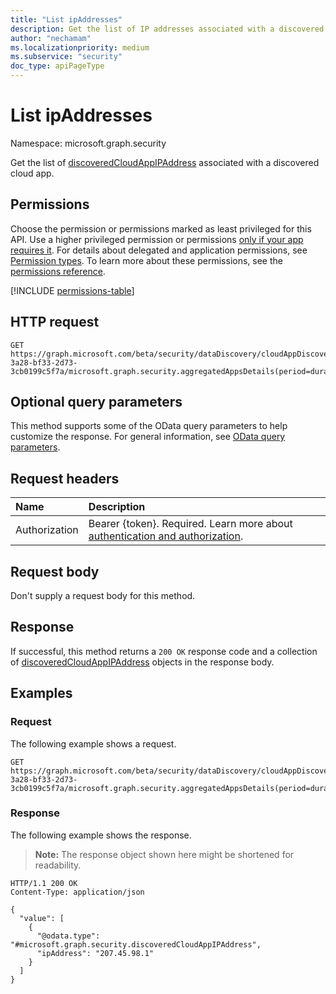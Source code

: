 ```yaml
---
title: "List ipAddresses"
description: Get the list of IP addresses associated with a discovered cloud app.
author: "nechamam"
ms.localizationpriority: medium
ms.subservice: "security"
doc_type: apiPageType
---
```


# List ipAddresses

Namespace: microsoft.graph.security

Get the list of [discoveredCloudAppIPAddress](../resources/security-discoveredcloudappipaddress.md)  associated with a discovered cloud app.

## Permissions

Choose the permission or permissions marked as least privileged for this API. Use a higher privileged permission or permissions [only if your app requires it](/graph/permissions-overview#best-practices-for-using-microsoft-graph-permissions). For details about delegated and application permissions, see [Permission types](/graph/permissions-overview#permission-types). To learn more about these permissions, see the [permissions reference](/graph/permissions-reference).

<!-- {
  "blockType": "permissions",
  "name": "security-discoveredcloudappdetail-list-ipaddresses-permissions"
}
-->
[!INCLUDE [permissions-table](../includes/permissions/security-discoveredcloudappdetail-list-ipaddresses-permissions.md)]

## HTTP request

<!-- {
  "blockType": "ignored"
}
-->
``` http
GET https://graph.microsoft.com/beta/security/dataDiscovery/cloudAppDiscovery/uploadedStreams/93b60b3e-3a28-bf33-2d73-3cb0199c5f7a/microsoft.graph.security.aggregatedAppsDetails(period=duration'{duration}')/{appId}/ipAddresses
```

## Optional query parameters

This method supports some of the OData query parameters to help customize the response. For general information, see [OData query parameters](/graph/query-parameters).

## Request headers

|Name|Description|
|:---|:---|
|Authorization|Bearer {token}. Required. Learn more about [authentication and authorization](/graph/auth/auth-concepts).|

## Request body

Don't supply a request body for this method.

## Response

If successful, this method returns a `200 OK` response code and a collection of [discoveredCloudAppIPAddress](../resources/security-discoveredcloudappipaddress.md) objects in the response body.

## Examples

### Request

The following example shows a request.
<!-- {
  "blockType": "request",
  "name": "list_discoveredcloudappipaddress"
}
-->
``` http
GET https://graph.microsoft.com/beta/security/dataDiscovery/cloudAppDiscovery/uploadedStreams/93b60b3e-3a28-bf33-2d73-3cb0199c5f7a/microsoft.graph.security.aggregatedAppsDetails(period=duration'{duration}')/{appId}/ipAddresses
```


### Response

The following example shows the response.
>**Note:** The response object shown here might be shortened for readability.
<!-- {
  "blockType": "response",
  "truncated": true,
  "@odata.type": "Collection(microsoft.graph.security.discoveredCloudAppIPAddress)"
}
-->
``` http
HTTP/1.1 200 OK
Content-Type: application/json

{
  "value": [
    {
      "@odata.type": "#microsoft.graph.security.discoveredCloudAppIPAddress",
      "ipAddress": "207.45.98.1"
    }
  ]
}
```

